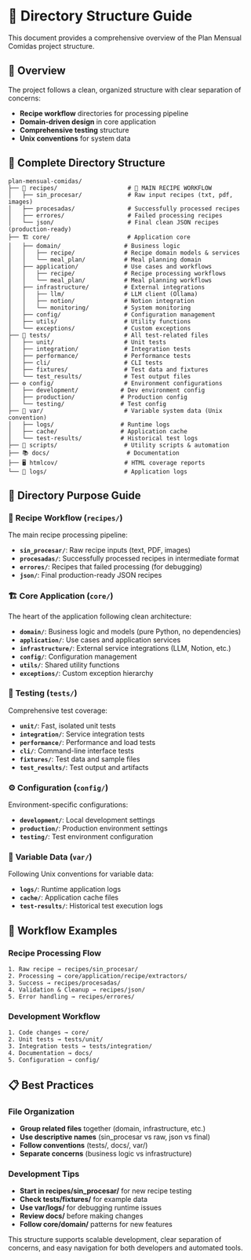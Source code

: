 # 📁 Directory Structure Guide

This document provides a comprehensive overview of the Plan Mensual Comidas project structure.

## 🎯 Overview

The project follows a clean, organized structure with clear separation of concerns:
- **Recipe workflow** directories for processing pipeline
- **Domain-driven design** in core application
- **Comprehensive testing** structure
- **Unix conventions** for system data

## 📂 Complete Directory Structure

```
plan-mensual-comidas/
├── 📁 recipes/                    # 🎯 MAIN RECIPE WORKFLOW
│   ├── sin_procesar/             # Raw input recipes (txt, pdf, images)
│   ├── procesadas/               # Successfully processed recipes
│   ├── errores/                  # Failed processing recipes
│   └── json/                     # Final clean JSON recipes (production-ready)
├── 🏗️ core/                      # Application core
│   ├── domain/                  # Business logic
│   │   ├── recipe/              # Recipe domain models & services
│   │   └── meal_plan/           # Meal planning domain
│   ├── application/             # Use cases and workflows
│   │   ├── recipe/              # Recipe processing workflows
│   │   └── meal_plan/           # Meal planning workflows
│   ├── infrastructure/          # External integrations
│   │   ├── llm/                 # LLM client (Ollama)
│   │   ├── notion/              # Notion integration
│   │   └── monitoring/          # System monitoring
│   ├── config/                  # Configuration management
│   ├── utils/                   # Utility functions
│   └── exceptions/              # Custom exceptions
├── 🧪 tests/                     # All test-related files
│   ├── unit/                    # Unit tests
│   ├── integration/             # Integration tests
│   ├── performance/             # Performance tests
│   ├── cli/                     # CLI tests
│   ├── fixtures/                # Test data and fixtures
│   └── test_results/            # Test output files
├── ⚙️ config/                    # Environment configurations
│   ├── development/            # Dev environment config
│   ├── production/             # Production config
│   └── testing/                # Test config
├── 💾 var/                       # Variable system data (Unix convention)
│   ├── logs/                   # Runtime logs
│   ├── cache/                  # Application cache
│   └── test-results/           # Historical test logs
├── 📜 scripts/                   # Utility scripts & automation
├── 📚 docs/                      # Documentation
├── 🖥️ htmlcov/                   # HTML coverage reports
└── 📄 logs/                      # Application logs
```

## 🎯 Directory Purpose Guide

### 📁 **Recipe Workflow (`recipes/`)**
The main recipe processing pipeline:

- **`sin_procesar/`**: Raw recipe inputs (text, PDF, images)
- **`procesadas/`**: Successfully processed recipes in intermediate format
- **`errores/`**: Recipes that failed processing (for debugging)
- **`json/`**: Final production-ready JSON recipes

### 🏗️ **Core Application (`core/`)**
The heart of the application following clean architecture:

- **`domain/`**: Business logic and models (pure Python, no dependencies)
- **`application/`**: Use cases and application services
- **`infrastructure/`**: External service integrations (LLM, Notion, etc.)
- **`config/`**: Configuration management
- **`utils/`**: Shared utility functions
- **`exceptions/`**: Custom exception hierarchy

### 🧪 **Testing (`tests/`)**
Comprehensive test coverage:

- **`unit/`**: Fast, isolated unit tests
- **`integration/`**: Service integration tests
- **`performance/`**: Performance and load tests
- **`cli/`**: Command-line interface tests
- **`fixtures/`**: Test data and sample files
- **`test_results/`**: Test output and artifacts

### ⚙️ **Configuration (`config/`)**
Environment-specific configurations:

- **`development/`**: Local development settings
- **`production/`**: Production environment settings
- **`testing/`**: Test environment configuration

### 💾 **Variable Data (`var/`)**
Following Unix conventions for variable data:

- **`logs/`**: Runtime application logs
- **`cache/`**: Application cache files
- **`test-results/`**: Historical test execution logs

## 🚀 Workflow Examples

### Recipe Processing Flow
```
1. Raw recipe → recipes/sin_procesar/
2. Processing → core/application/recipe/extractors/
3. Success → recipes/procesadas/
4. Validation & Cleanup → recipes/json/
5. Error handling → recipes/errores/
```

### Development Workflow
```
1. Code changes → core/
2. Unit tests → tests/unit/
3. Integration tests → tests/integration/
4. Documentation → docs/
5. Configuration → config/
```

## 📋 Best Practices

### File Organization
- **Group related files** together (domain, infrastructure, etc.)
- **Use descriptive names** (sin_procesar vs raw, json vs final)
- **Follow conventions** (tests/, docs/, var/)
- **Separate concerns** (business logic vs infrastructure)

### Development Tips
- **Start in recipes/sin_procesar/** for new recipe testing
- **Check tests/fixtures/** for example data
- **Use var/logs/** for debugging runtime issues
- **Review docs/** before making changes
- **Follow core/domain/** patterns for new features

This structure supports scalable development, clear separation of concerns, and easy navigation for both developers and automated tools. 